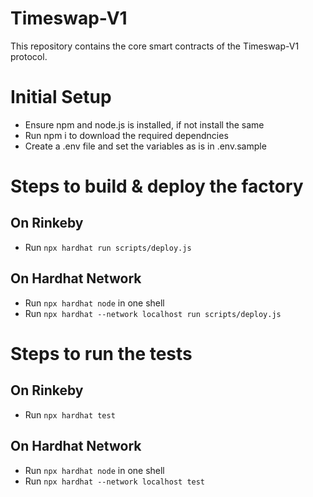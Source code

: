 # Timeswap-V1

This repository contains the core smart contracts of the Timeswap-V1 protocol.

# Initial Setup

- Ensure npm and node.js is installed, if not install the same
- Run npm i to download the required dependncies
- Create a .env file and set the variables as is in .env.sample

# Steps to build & deploy the factory

## On Rinkeby

- Run `npx hardhat run scripts/deploy.js`

## On Hardhat Network

- Run `npx hardhat node` in one shell
- Run `npx hardhat --network localhost run scripts/deploy.js `

# Steps to run the tests

## On Rinkeby

- Run `npx hardhat test`

## On Hardhat Network

- Run `npx hardhat node` in one shell
- Run `npx hardhat --network localhost test `
